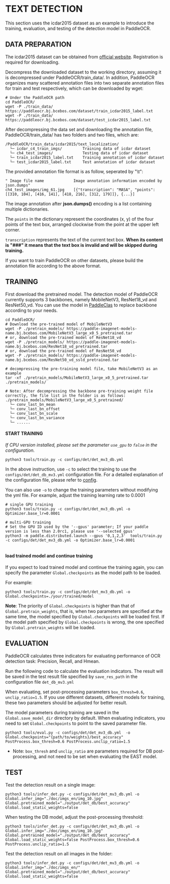# TEXT DETECTION

This section uses the icdar2015 dataset as an example to introduce the training, evaluation, and testing of the detection model in PaddleOCR.

## DATA PREPARATION
The icdar2015 dataset can be obtained from [official website](https://rrc.cvc.uab.es/?ch=4&com=downloads). Registration is required for downloading.

Decompress the downloaded dataset to the working directory, assuming it is decompressed under PaddleOCR/train_data/. In addition, PaddleOCR organizes many scattered annotation files into two separate annotation files for train and test respectively, which can be downloaded by wget:
```shell
# Under the PaddleOCR path
cd PaddleOCR/
wget -P ./train_data/  https://paddleocr.bj.bcebos.com/dataset/train_icdar2015_label.txt
wget -P ./train_data/  https://paddleocr.bj.bcebos.com/dataset/test_icdar2015_label.txt
```

After decompressing the data set and downloading the annotation file, PaddleOCR/train_data/ has two folders and two files, which are:
```
/PaddleOCR/train_data/icdar2015/text_localization/
  └─ icdar_c4_train_imgs/         Training data of icdar dataset
  └─ ch4_test_images/             Testing data of icdar dataset
  └─ train_icdar2015_label.txt    Training annotation of icdar dataset
  └─ test_icdar2015_label.txt     Test annotation of icdar dataset
```

The provided annotation file format is as follow, seperated by "\t":
```
" Image file name             Image annotation information encoded by json.dumps"
ch4_test_images/img_61.jpg    [{"transcription": "MASA", "points": [[310, 104], [416, 141], [418, 216], [312, 179]]}, {...}]
```
The image annotation after **json.dumps()** encoding is a list containing multiple dictionaries.

The `points` in the dictionary represent the coordinates (x, y) of the four points of the text box, arranged clockwise from the point at the upper left corner.

`transcription` represents the text of the current text box. **When its content is "###" it means that the text box is invalid and will be skipped during training.**

If you want to train PaddleOCR on other datasets, please build the annotation file according to the above format.


## TRAINING

First download the pretrained model. The detection model of PaddleOCR currently supports 3 backbones, namely MobileNetV3, ResNet18_vd and ResNet50_vd. You can use the model in [PaddleClas](https://github.com/PaddlePaddle/PaddleClas/tree/master/ppcls/modeling/architectures) to replace backbone according to your needs.
```shell
cd PaddleOCR/
# Download the pre-trained model of MobileNetV3
wget -P ./pretrain_models/ https://paddle-imagenet-models-name.bj.bcebos.com/MobileNetV3_large_x0_5_pretrained.tar
# or, download the pre-trained model of ResNet18_vd
wget -P ./pretrain_models/ https://paddle-imagenet-models-name.bj.bcebos.com/ResNet18_vd_pretrained.tar
# or, download the pre-trained model of ResNet50_vd
wget -P ./pretrain_models/ https://paddle-imagenet-models-name.bj.bcebos.com/ResNet50_vd_ssld_pretrained.tar

# decompressing the pre-training model file, take MobileNetV3 as an example
tar -xf ./pretrain_models/MobileNetV3_large_x0_5_pretrained.tar ./pretrain_models/

# Note: After decompressing the backbone pre-training weight file correctly, the file list in the folder is as follows:
./pretrain_models/MobileNetV3_large_x0_5_pretrained/
  └─ conv_last_bn_mean
  └─ conv_last_bn_offset
  └─ conv_last_bn_scale
  └─ conv_last_bn_variance
  └─ ......

```

#### START TRAINING
*If CPU version installed, please set the parameter `use_gpu` to `false` in the configuration.*
```shell
python3 tools/train.py -c configs/det/det_mv3_db.yml
```

In the above instruction, use `-c` to select the training to use the `configs/det/det_db_mv3.yml` configuration file.
For a detailed explanation of the configuration file, please refer to [config](./config_en.md).

You can also use `-o` to change the training parameters without modifying the yml file. For example, adjust the training learning rate to 0.0001
```shell
# single GPU training
python3 tools/train.py -c configs/det/det_mv3_db.yml -o Optimizer.base_lr=0.0001

# multi-GPU training
# Set the GPU ID used by the '--gpus' parameter; If your paddle version is less than 2.0rc1, please use '--selected_gpus'
python3 -m paddle.distributed.launch --gpus '0,1,2,3'  tools/train.py -c configs/det/det_mv3_db.yml -o Optimizer.base_lr=0.0001


```

#### load trained model and continue training
If you expect to load trained model and continue the training again, you can specify the parameter `Global.checkpoints` as the model path to be loaded.

For example:
```shell
python3 tools/train.py -c configs/det/det_mv3_db.yml -o Global.checkpoints=./your/trained/model
```

**Note**: The priority of `Global.checkpoints` is higher than that of `Global.pretrain_weights`, that is, when two parameters are specified at the same time, the model specified by `Global.checkpoints` will be loaded first. If the model path specified by `Global.checkpoints` is wrong, the one specified by `Global.pretrain_weights` will be loaded.


## EVALUATION

PaddleOCR calculates three indicators for evaluating performance of OCR detection task: Precision, Recall, and Hmean.

Run the following code to calculate the evaluation indicators. The result will be saved in the test result file specified by `save_res_path` in the configuration file `det_db_mv3.yml`

When evaluating, set post-processing parameters `box_thresh=0.6`, `unclip_ratio=1.5`. If you use different datasets, different models for training, these two parameters should be adjusted for better result.

The model parameters during training are saved in the `Global.save_model_dir` directory by default. When evaluating indicators, you need to set `Global.checkpoints` to point to the saved parameter file.
```shell
python3 tools/eval.py -c configs/det/det_mv3_db.yml  -o Global.checkpoints="{path/to/weights}/best_accuracy" PostProcess.box_thresh=0.6 PostProcess.unclip_ratio=1.5
```


* Note: `box_thresh` and `unclip_ratio` are parameters required for DB post-processing, and not need to be set when evaluating the EAST model.

## TEST

Test the detection result on a single image:
```shell
python3 tools/infer_det.py -c configs/det/det_mv3_db.yml -o Global.infer_img="./doc/imgs_en/img_10.jpg" Global.pretrained_model="./output/det_db/best_accuracy" Global.load_static_weights=false
```

When testing the DB model, adjust the post-processing threshold:
```shell
python3 tools/infer_det.py -c configs/det/det_mv3_db.yml -o Global.infer_img="./doc/imgs_en/img_10.jpg" Global.pretrained_model="./output/det_db/best_accuracy" Global.load_static_weights=false PostProcess.box_thresh=0.6 PostProcess.unclip_ratio=1.5
```


Test the detection result on all images in the folder:
```shell
python3 tools/infer_det.py -c configs/det/det_mv3_db.yml -o Global.infer_img="./doc/imgs_en/" Global.pretrained_model="./output/det_db/best_accuracy" Global.load_static_weights=false
```
